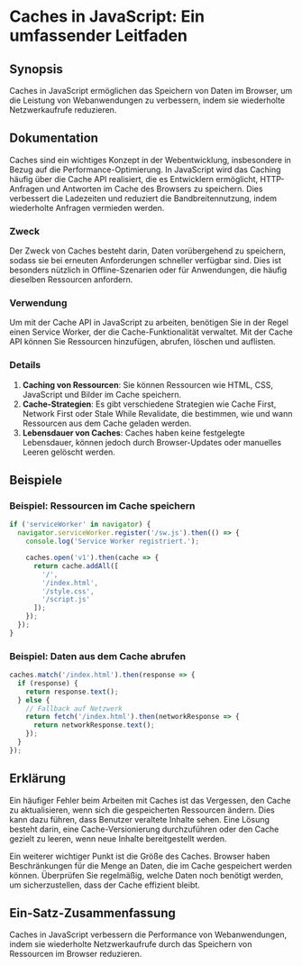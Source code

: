 <!--
Meta Description: # Caches in JavaScript: Ein umfassender Leitfaden ## Synopsis Caches in JavaScript ermöglichen das Speichern von Daten im Browser, um die Leistung von...
Meta Keywords: cache, die, caches, javascript, ressourcen
-->

# Caches in JavaScript: Ein umfassender Leitfaden

## Synopsis
Caches in JavaScript ermöglichen das Speichern von Daten im Browser, um die Leistung von Webanwendungen zu verbessern, indem sie wiederholte Netzwerkaufrufe reduzieren.

## Dokumentation
Caches sind ein wichtiges Konzept in der Webentwicklung, insbesondere in Bezug auf die Performance-Optimierung. In JavaScript wird das Caching häufig über die Cache API realisiert, die es Entwicklern ermöglicht, HTTP-Anfragen und Antworten im Cache des Browsers zu speichern. Dies verbessert die Ladezeiten und reduziert die Bandbreitennutzung, indem wiederholte Anfragen vermieden werden.

### Zweck
Der Zweck von Caches besteht darin, Daten vorübergehend zu speichern, sodass sie bei erneuten Anforderungen schneller verfügbar sind. Dies ist besonders nützlich in Offline-Szenarien oder für Anwendungen, die häufig dieselben Ressourcen anfordern.

### Verwendung
Um mit der Cache API in JavaScript zu arbeiten, benötigen Sie in der Regel einen Service Worker, der die Cache-Funktionalität verwaltet. Mit der Cache API können Sie Ressourcen hinzufügen, abrufen, löschen und auflisten.

### Details
1. **Caching von Ressourcen**: Sie können Ressourcen wie HTML, CSS, JavaScript und Bilder im Cache speichern.
2. **Cache-Strategien**: Es gibt verschiedene Strategien wie Cache First, Network First oder Stale While Revalidate, die bestimmen, wie und wann Ressourcen aus dem Cache geladen werden.
3. **Lebensdauer von Caches**: Caches haben keine festgelegte Lebensdauer, können jedoch durch Browser-Updates oder manuelles Leeren gelöscht werden.

## Beispiele

### Beispiel: Ressourcen im Cache speichern
```javascript
if ('serviceWorker' in navigator) {
  navigator.serviceWorker.register('/sw.js').then(() => {
    console.log('Service Worker registriert.');

    caches.open('v1').then(cache => {
      return cache.addAll([
        '/',
        '/index.html',
        '/style.css',
        '/script.js'
      ]);
    });
  });
}
```

### Beispiel: Daten aus dem Cache abrufen
```javascript
caches.match('/index.html').then(response => {
  if (response) {
    return response.text();
  } else {
    // Fallback auf Netzwerk
    return fetch('/index.html').then(networkResponse => {
      return networkResponse.text();
    });
  }
});
```

## Erklärung
Ein häufiger Fehler beim Arbeiten mit Caches ist das Vergessen, den Cache zu aktualisieren, wenn sich die gespeicherten Ressourcen ändern. Dies kann dazu führen, dass Benutzer veraltete Inhalte sehen. Eine Lösung besteht darin, eine Cache-Versionierung durchzuführen oder den Cache gezielt zu leeren, wenn neue Inhalte bereitgestellt werden.

Ein weiterer wichtiger Punkt ist die Größe des Caches. Browser haben Beschränkungen für die Menge an Daten, die im Cache gespeichert werden können. Überprüfen Sie regelmäßig, welche Daten noch benötigt werden, um sicherzustellen, dass der Cache effizient bleibt.

## Ein-Satz-Zusammenfassung
Caches in JavaScript verbessern die Performance von Webanwendungen, indem sie wiederholte Netzwerkaufrufe durch das Speichern von Ressourcen im Browser reduzieren.